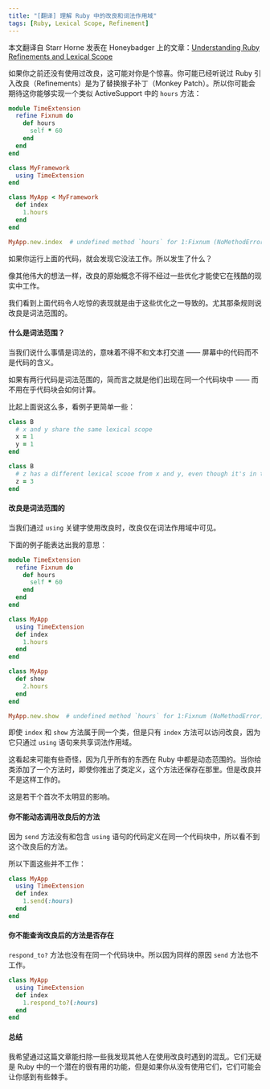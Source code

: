 ```yaml
---
title: "[翻译] 理解 Ruby 中的改良和词法作用域"
tags: [Ruby, Lexical Scope, Refinement]
---
```


本文翻译自 Starr Horne 发表在 Honeybadger 上的文章：[Understanding Ruby Refinements and Lexical Scope](http://blog.honeybadger.io/understanding-ruby-refinements-and-lexical-scope/)

如果你之前还没有使用过改良，这可能对你是个惊喜。你可能已经听说过 Ruby 引入改良（Refinements）是为了替换猴子补丁（Monkey Patch）。所以你可能会期待这你能够实现一个类似 ActiveSupport 中的 `hours` 方法：

```ruby
module TimeExtension
  refine Fixnum do
    def hours
      self * 60
    end
  end
end

class MyFramework
  using TimeExtension
end

class MyApp < MyFramework
  def index
    1.hours
  end
end

MyApp.new.index  # undefined method `hours` for 1:Fixnum (NoMethodError)
```

如果你运行上面的代码，就会发现它没法工作。所以发生了什么？


像其他伟大的想法一样，改良的原始概念不得不经过一些优化才能使它在残酷的现实中工作。

我们看到上面代码令人吃惊的表现就是由于这些优化之一导致的。尤其那条规则说改良是词法范围的。

#### 什么是词法范围？

当我们说什么事情是词法的，意味着不得不和文本打交道 —— 屏幕中的代码而不是代码的含义。

如果有两行代码是词法范围的，简而言之就是他们出现在同一个代码块中 —— 而不用在乎代码块会如何计算。

比起上面说这么多，看例子更简单一些：

```ruby
class B
  # x and y share the same lexical scope
  x = 1
  y = 1
end

class B
  # z has a different lexical scooe from x and y, even though it's in the same class.
  z = 3
end
```

#### 改良是词法范围的

当我们通过 `using` 关键字使用改良时，改良仅在词法作用域中可见。

下面的例子能表达出我的意思：

```ruby
module TimeExtension
  refine Fixnum do
    def hours
      self * 60
    end
  end
end

class MyApp
  using TimeExtension
  def index
    1.hours
  end
end

class MyApp
  def show
    2.hours
  end
end

MyApp.new.show  # undefined method `hours` for 1:Fixnum (NoMethodError)
```

即使 `index` 和 `show` 方法属于同一个类，但是只有 `index` 方法可以访问改良，因为它只通过 `using` 语句来共享词法作用域。

这看起来可能有些奇怪，因为几乎所有的东西在 Ruby 中都是动态范围的。当你给类添加了一个方法时，即使你推出了类定义，这个方法还保存在那里。但是改良并不是这样工作的。

这是若干个首次不太明显的影响。

#### 你不能动态调用改良后的方法

因为 `send` 方法没有和包含 `using` 语句的代码定义在同一个代码块中，所以看不到这个改良后的方法。

所以下面这些并不工作：

```ruby
class MyApp
  using TimeExtension
  def index
    1.send(:hours)
  end
end
```

#### 你不能查询改良后的方法是否存在

`respond_to?` 方法也没有在同一个代码块中。所以因为同样的原因 `send` 方法也不工作。

```ruby
class MyApp
  using TimeExtension
  def index
    1.respond_to?(:hours)
  end
end
```

#### 总结

我希望通过这篇文章能扫除一些我发现其他人在使用改良时遇到的混乱。它们无疑是 Ruby 中的一个潜在的很有用的功能，但是如果你从没有使用它们，它们可能会让你感到有些棘手。
